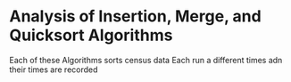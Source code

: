 # Analysis of Insertion, Merge, and Quicksort Algorithms
Each of these Algorithms sorts census data
Each run a different times adn their times are recorded
